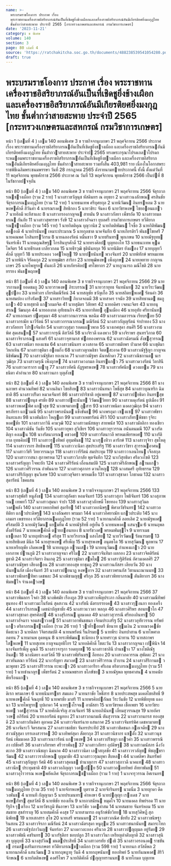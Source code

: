 ```yaml
---
name: >-
  พระบรมราชโองการ ประกาศ เรื่อง
  พระราชทานเครื่องราชอิสริยาภรณ์อันเป็นที่เชิดชูยิ่งช้างเผือกและเครื่องราชอิสริยาภรณ์อันมีเกียรติยศยิ่งมงกุฎไทย
  ชั้นต่ำกว่าสายสะพาย ประจำปี 2565 [กระทรวงเกษตรและสหกรณ์ กรมวิชาการเกษตร]
date: '2023-11-21'
category: ข พิเศษ
volume: 140
section: 3
page: 80 เล่มที่ 4
source: 'https://ratchakitcha.soc.go.th/documents/488238539541054280.pdf'
draft: true
---
```


# พระบรมราชโองการ ประกาศ เรื่อง พระราชทานเครื่องราชอิสริยาภรณ์อันเป็นที่เชิดชูยิ่งช้างเผือกและเครื่องราชอิสริยาภรณ์อันมีเกียรติยศยิ่งมงกุฎไทย ชั้นต่ำกว่าสายสะพาย ประจำปี 2565 [กระทรวงเกษตรและสหกรณ์ กรมวิชาการเกษตร]

หน้า 1 (เลมที่ 4 ) เลม 140 ตอนพิเศษ 3 ข ราชกิจจานุเบกษา 21 พฤศจิกายน 2566 ประกาศ เรื่อง พระราชทานเครื่องราชอิสริยาภรณอันเป็นที่เชิดชูยิ่งชางเผือก และเครื่องราชอิสริยาภรณอันมีเกียรติยศยิ่งมงกุฎไทย ชั้นต่ํากวาสายสะพาย ประจําป 2565 ทรงพระกรุณาโปรดเกลาโปรดกระหมอมพระราชทานเครื่องราชอิสริยาภรณอันเป็นที่เชิดชูยิ่งชางเผือก และเครื่องราชอิสริยาภรณอันมีเกียรติยศยิ่งมงกุฎไทย ชั้นต่ํากวาสายสะพาย รวมทั้งสิ้น 403,981 ราย เนื่องในโอกาสพระราชพิธีเฉลิมพระชนมพรรษา วันที่ 28 กรกฎาคม 2565 ดังรายนามทายประกาศนี้ ทั้งนี้ ตั้งแต่วันที่ 11 พฤศจิกายน พุทธศักราช 2566 ประกาศ ณ วันที่ 13 พฤศจิกายน พุทธศักราช 2566 เป็นปที่ 8 ในรัชกาลปจจุบัน

หน้า 80 (เลมที่ 4 ) เลม 140 ตอนพิเศษ 3 ข ราชกิจจานุเบกษา 21 พฤศจิกายน 2566 จัตุรถาภรณชางเผือก (รวม 2 ราย) 1 นางสาวขวัญนุช หัสดินทร ณ อยุธยา 2 นางสาวนงลักษณ ศรสินชัย จัตุรถาภรณมงกุฎไทย (รวม 12 ราย) 1 นายธนเทพ ศรีบุศยกุล 2 นายนิวัฒน อินทรหอม 3 นายพงษศักดิ์ สีวันคํา 4 นายรณรงค สิทธิกอง 5 นายวชิระ จันคง 6 นายวัชรพงษ ไชยออนแกว 7 นายฮิลมี หะยีสาและ 8 นางสาวกรองกาญจน สายมัน 9 นางสาวกัลยา เพ็ชรถัด 10 นางสาวยมลธรณ กันภัย 11 นางสาวสุพรรษา รังษี 12 นางสาวอัจฉรา ยุบลศรี กรมวิชาการเกษตร ทวีติยาภรณชางเผือก (รวม 145 ราย) 1 นายกิตติคุณ บุญวานิช 2 นายกิตติพัฒน ใจซื่อ 3 นายกิติพัฒน คลองดี 4 นายกิรนันท เหมาะประมาณ 5 นายกุลชาต นาคจันทึก 6 นายเกียรติรวี พันธไชยศรี 7 นายคณพศ โกสินทรวิกรม 8 นายฉลองรัตน์ หมื่นขวา 9 นายชรินทร พุกเกษม 10 นายณัฐยุทธ จันทร์เพ็ง 11 นายตฤณสิษฐ ไกรสินบุรศักดิ์ 12 นายทรงศิลป บุญทองโท 13 นายธนะเทพ พุมไพจิตร 14 นายธีรเดช เกลียวกลม 15 นายธีรวุฒิ ชุตินันทกุล 16 นายนิมิตร ยังผอง 17 นายบุญทวีศักดิ์ บุญทวี 18 นายประคอง วงศใหญ 19 นายปยนันท พวงจันทร์ 20 นายพิทักษ์ พรหมเทพ 21 นายพินิจ จิรัคคกุล 22 นายพุฒิธร สาริกา 23 นายพุฒิพงษ เพ็งฤกษ 24 นายเพทาย กาญจนเกษร 25 นายไพฑูรย คันตะลี 26 นายภัทรศิลป ศรไชยากร 27 นายภูวนารถ มณีโชติ 28 นายยรรยง พันธพฤกษ

หน้า 81 (เลมที่ 4 ) เลม 140 ตอนพิเศษ 3 ข ราชกิจจานุเบกษา 21 พฤศจิกายน 2566 29 นายวรกานต ยอดชมภู 30 นายวราพงษ ภิระบรรณ 31 นายวรายุทธ จันทนันท 32 นายวีระวัฒน ดูปอง 33 นายศิวกร เกียรติมณีรัตน์ 34 นายสญชัย ขวัญเกื้อ 35 นายสถิตยพงศ รัตนคํา 36 นายสมปอง เกริงรัมย 37 นายสราวิทย ภิบาลจอมมี 38 นายสาคร รจนัย 39 นายสิทธานต ชมภูแกว 40 นายสุชาติ แกวกมลจิต 41 นายสุมิตร วิลัยพร 42 นายอดิศร เจตนะจิตร 43 นายอนุสรณ วัฒนกุล 44 นายอลงกต อุทัยธนกิจ 45 นายอาทิตย อุนเมือง 46 นายอุทัย ศรีทานันท 47 นายเอกนคร ปดทุมมา 48 นางสาวกนกวรรณ พลฉิม 49 นางสาวกมลวรรณ เรียบรอย 50 นางสาวกรณัท นาวีรัตน์ 51 นางสาวกรรณาภรณ มณีรัตน์ 52 นางสาวกัญญรัตน์ จําปาทอง 53 นางสาวกัลยกร โปรงจันทึก 54 นางสาวกุสุมา รอดแผวพาล 55 นางเกศสุดา สนศิริ 56 นางสาวงามพิศ สุดเสนห 57 นางสาวจารุณี ติสวัสดิ์ 58 นางจิรวดี แดงพวง 59 นางจิราพร สุนทรวิภาต 60 นางสาวจิราภรณ แสงศรี 61 นางสาวจุฑามาส ฟกทองพรรณ 62 นางสาวฉัตรมณี สังขสุวรรณ 63 นางสาวชนิตา ทองแซม 64 นางสาวชนินทร ดวงสอาด 65 นางสาวชมัยพร บัวมาศ 66 นางชุติมา วิหกเหิน 67 นางสาวชุติมา ออมกิ่ง 68 นางสาวญาณธิชา จิตตสะอาด 69 นางสาวณัฐฐิญา กาญจนนิธิพัฒน 70 นางสาวณัฐธิดา ทองนาค 71 นางสาวณัฐพร ฉันทศักดา 72 นางสาวณิชกานต นเรวุฒิกุล 73 นางสาวดรุณี เพ็งฤกษ 74 นางสาวดวงกมล อินทรแกว 75 นางสาวดวงรัตน์ วิลาสินี 76 นางสาวดารากร เผาชู 77 นางสาวทัศนี อัฏฐพรพงษ 78 นางสาวทัศนีย ดวงแยม 79 นางธนิตา ค่ําอํานวย 80 นางสาวนภา บุญสังข

หน้า 82 (เลมที่ 4 ) เลม 140 ตอนพิเศษ 3 ข ราชกิจจานุเบกษา 21 พฤศจิกายน 2566 81 นางนภาพร คํานวณทิพย์ 82 นางนลินา ไชยสิงห 83 นางสาวนันทนา โพธิ์สุข 84 นางสาวบุณฑริก ฉิมชาติ 85 นางสาวปรีดา หมวดจันทร์ 86 นางสาวปาริชาติ อยู่แพทย 87 นางสาวปยธิดา อินทรสุข 88 นางสาวปยนุช ศรชัย 89 นางสาวปยะนันท วิวัฒนวิทยา 90 นางสาวผดุงรัตน์ ธูปเมือง 91 นางสาวพงศพิศ แกวสุข 92 นางพจมาลย ภูสาร 93 นางสาวพนิดา มงคลวุฒิกุล 94 นางสาวพรภัทรา แกวมณี 95 นางสาวพรอนันต แข็งขันธ 96 นางพรอุมา เซงแซ 97 นางสาวพัชรา อินทะแสง 98 นางพันธิภา ใหญผา 99 นางสาวเพชรรัตน์ ศิริวิ 100 นางสาวภัทรพิชชา รุจิระพงศชัย 101 นางสาวภาวินี คามวุฒิ 102 นางสาวมนัสชญา สายพนัส 103 นางสาวมัลลิกา ทองเขียว 104 นางสาวมิชัน วันชัย 105 นางสาวยุพา สุวิเชียร 106 นางสาวยุรวรรณ อนันตนมณี 107 นางรัตติญา คงเมน 108 นางรัตนาภรณ คชวงศ 109 นางสาวรัตนาวลี พรหมเพียรพงศ 110 นางรัติกาล ยุทธศิลป 111 นางสาวรุงทิพย์ อุทุมพันธ 112 นางรุงทิวา ดารักษ์ 113 นางสาวรุจิรา สุขโหตุ 114 นางสาววรกร สิทธิพงษ 115 นางสาววะนิดา สุขประเสริฐ 116 นางสาววัชรา สุวรรณอาศน 117 นางสาววัชรี วิทยวรรณกุล 118 นางสาววารีรัตน์ สมประทุม 119 นางสาววาเลนไทน เจือสกุล 120 นางสาววาสนา สุภาพรหม 121 นางสาววิภาลัย พุตจันทึก 122 นางวิสุทธิดา ศรีดวงโชติ 123 นางสาวศรัญญา ใจพะยัก 124 นางสาวศิริรัตน์ เถื่อนสมบัติ 125 นางสาวศิริลักษณ ลานแกว 126 นางสาวศิริวรรณ อําพันฉาย 127 นางสาวศุภากร ดวนใหญ 128 นางสมศรี อุทัยธรรม 129 นางสาวสิริกัญญา ขุนวิเศษ 130 นางสาวสุจิตรา พรหมเชื้อ 131 นางสาวสุชาดา โภชาดม 132 นางสาวสุดารัตน์ โชคแสน

หน้า 83 (เลมที่ 4 ) เลม 140 ตอนพิเศษ 3 ข ราชกิจจานุเบกษา 21 พฤศจิกายน 2566 133 นางสาวสุพัตรี หนูสังข 134 นางสาวสุภัคชา หอมจันทร์ 135 นางสาวสุภา โพธิจันทร์ 136 นางสุภาพรณ เทพทวี 137 นางสาวสุมนา จําปา 138 นางสาวสุวลักษมิ์ ไชยทอง 139 นางสาวสุวิมล วงศพลัง 140 นางสาวหยกทิพย์ สุดารีย 141 นางสาวอกนิษฐ พิศาลวัชรินทร 142 นางสาวอทิติยา แกวประดิษฐ 143 นางอัณศยา พรมมา 144 นางสาวอิศยาณัท แกวประดับ 145 นางเอมอร เพชรทอง ทวีติยาภรณมงกุฎไทย (รวม 52 ราย) 1 นายกนกศักดิ์ ลอยเลิศ 2 นายณัฐพงศ ศรีสมบัติ 3 นายณัฐวัฒน แยมยิ้ม 4 นายณัฐสิทธิ์ อยู่เย็น 5 นายธนพงค แสนจุม 6 นายนฤพล ตั้งตรีรัตน์ 7 นายพงษศักดิ์ ตายกอนทอง 8 นายรัชวงศ พรหมพันธุใจ 9 นายราเมธ แซเหลา 10 นายฤทธิรงค ศรีสุข 11 นายวีรกรณ แสงไสย 12 นายวีรวัฒน รัตนารมย 13 นายสิทธิเดช มีนิล 14 นายสุรพงษ ศรีเพ็ญ 15 นายสุรพงษ อนุตธโต 16 นายสุวัฒน พูลพาน 17 นายเหรียญชัย เกิดพงษ 18 นายอนุกูล อวนเสง 19 นายอนุวัฒน กําแพงแกว 20 นายเอกภาพ ปานภูมิ 21 นางสาวกาญจนา ศรีไม 22 นางสาวจันทิมา ผลกอง 23 นางสาวจิตติรัตน์ ชูชาติ 24 นางสาวจิตรา อินเกตุ 25 นางสาวชุติมา สมไม 26 นางสาวฐิติรัตน์ อัศวมงคลศิริ 27 นางสาวณัฐพร เสียงออน 28 นางสาวทองสุข ทาชุมภู 29 นางสาวนภัสสร เลียบวัน 30 นางนันทนภัส เมืองจันทร์ 31 นางสาวปยนาฏ หงษอาจ 32 นางสาวพรนภัส วิชานนะณานนท 33 นางสาวพักตรทิพา เดชพละ 34 นางพิชามญชุ ศรีกุล 35 นางสาวพิทยาภรณ ตันติยากร 36 นางพิมพใจ จํานงควงษ

หน้า 84 (เลมที่ 4 ) เลม 140 ตอนพิเศษ 3 ข ราชกิจจานุเบกษา 21 พฤศจิกายน 2566 37 นางสาวพิมลกร ใจคํา 38 นางพิศมัย เรืองกูล 39 นางสาวเพ็ญประภา กลิ่นมาลัย 40 นางสาวมณีทิพย์ ขุนทอง 41 นางสาวมะโนรัตน์ สุดสงวน 42 นางรัชนี ฉัตรบรรยงค 43 นางสาวรุงนภา ทองเคร็ง 44 นางสาววีรภรณ เดชนําบัญชาชัย 45 นางสาวแววตา พลกุล 46 นางสาวศิริพร สอนทาโก 47 นางสาวสุชาดา สุพรศิลป 48 นางสุรีภรณ มูลมงคล 49 นางสาวสุวรรณี ศรีทองอินทร 50 นางสาวอัจฉรา จอมสงาวงศ 51 นางสาวอาพันธชนก เจียมประเสริฐ 52 นางสาวอุทัยวรรณ ทรัพย์แกว ตริตาภรณชางเผือก (รวม 26 ราย) 1 วาที่รอยตรี ชัยนาท ชุมเงิน 2 นายณรงคชัย หีดชะนา 3 นายดิลก วิจิตรสมบัติ 4 นายนพรัตน์ รื่นภิรมย 5 นายพีระ อินทปาสาน 6 นายไพศาล อดทน 7 นายมานพ อุดหนุน 8 นายระพีพัฒน ชะนีทอง 9 นายศราวุธ นําทาน 10 นายสถาพร ใสพงษ 11 นายสุเทพ กาญจนฤทธิไกร 12 นายอดิศักดิ์ โชตะวัน 13 นางสาวกาญจนา เปพินิจ 14 นางจันทร์เพ็ญ คูณดี 15 นางสาวจารุภา รอดทุกข 16 นางสาวชาลินี ปานชาง 17 นางโชติณัฐ อินตะ 18 นางนิตยา คงสวัสดิ์ 19 นางสาวพัชรินทร ลือทอง 20 นางสาวภควรรณ สุพัตตะ 21 นางสาวยันตณา ทวีรัตน์ 22 นางวรัญยา สมวงศ 23 นางสาวศิริวรรณ บัวบาน 24 นางสาวสิริกานต วมะพุทธา 25 นางสาวสิริวรรณ ยะพะงา 26 นางสาวอารียา ศรีเอม ตริตาภรณมงกุฎไทย (รวม 51 ราย) 1 นายชํานาญร เพ็ชรรัตน์ 2 นายณพชรกร ธไภษัชย 3 นายณัฐพล พุทธศาสน 4 นายดนัย ชัยเรือนแกว

หน้า 85 (เลมที่ 4 ) เลม 140 ตอนพิเศษ 3 ข ราชกิจจานุเบกษา 21 พฤศจิกายน 2566 5 นายดิเรก พรมเกษา 6 นายธนินทรธร สมแตง 7 นายนราชัย โพธิ์สาร 8 นายประสพสุข มงคลไชยสิทธิ์ 9 นายพงษศักดิ์ จิณฤทธิ์ 10 นายพรชัย มาสริ 11 นายพรศิลปกัณธ วีระวันชัย 12 นายพิชัยยุทธ แดงนา 13 นายไพฑูรย บุปผาดา 14 นายรุงโรจน อามัสสา 15 นายวัชรพล เชื้อเพชร 16 นายวัชระพงศ วงศสุวรรณ 17 นายศักดิ์เจริญ สวนจันทร์ 18 นายอภินันท เอี่ยมสุวรรณสุข 19 นายอัครวงษ อภิรัตน์ 20 นายเอกรัตน์ ธนูทอง 21 นางสาวกนกมณี ตันสุวรรณ 22 นางสาวกนกรส ทองสุขดี 23 นางสาวกันติศา ตุลาคม 24 นางสาวจันทร์ฉาย แสนกาศ 25 นางสาวจันทร์พิศ เดชหามาตย 26 นางจันระวี จิตรสมาน 27 นางสาวชลธิชา จันทรประทีป 28 นางสาวชิดชนก กอเจดีย 29 นางสาวณัฐสุดา บรรเลงสวรรค 30 นางทิพย์สุดา สัตยากุล 31 นางสาวนิชากร แซตั้ง 32 นางสาวนุชรัตน์ เพิ่มมงคล 33 นางสาวเนาวรัตน์ แกวพงษ 34 นางสาวปรีชญา แกวคํา 35 นางสาวพรรณิภา เปชัยศรี 36 นางสาวภัทรพร ศรีวราพันธุ 37 นางสาวภัทรา อุปดิษฐ 38 นางสาวมนัสภร ฉิ่งวังตะกอ 39 นางสาววณิชญา ฉิมนาค 40 นางสาววนิดา เลาสกุลชัย 41 นางสาววรวลัญช พิชญธราวัฒน 42 นางสาววราลักษณ บุญมาชัย 43 นางสาววรุณยุพา สืบหลา 44 นางศลิษา สินทรัพย์ 45 นางสาวสุกัญญา รัศมี 46 นางสาวสุคนธ ชํานาญการ 47 นางสาวสุภาวดี นาคแท 48 นางสาวเสาวนีย ประทุมชาติ 49 นางสาวอภิญญา วงศเปย 50 นางสาวออยทิพย์ อัทยาพันธ 51 นางสาวอุไรวรรณ พงษพยัคเลิศ จัตุรถาภรณชางเผือก (รวม 1 ราย) 1 นางจารุวรรณ อิศเรนทร

หน้า 86 (เลมที่ 4 ) เลม 140 ตอนพิเศษ 3 ข ราชกิจจานุเบกษา 21 พฤศจิกายน 2566 จัตุรถาภรณมงกุฎไทย (รวม 35 ราย) 1 นายจักรพงษ บุตราช 2 นายจักรินทร นวมนิ่ม 3 นายญาดา ดีดวงพันธ 4 นายนที กัญญามา 5 นายปรเมนทร คําหงษา 6 นายปญญา เรงเดช 7 นายพงษภัทร สุขสวัสดิ์ 8 นายพิชัย ทองเย็น 9 นายภาสนัยน หมุดใจ 10 นายมงคล ทิพย์รอด 11 นายรัฐกิจ รุงเรือง 12 นายวัชรภูมิ ขันอาษา 13 นายวิชัย วงคคําสม 14 นายสมชาย จันทร์หอม 15 นายสมชาย สุขสําราญ 16 นายสมศักดิ์ คงสุข 17 นายสามารถ อนุรักษ์ชัยวิทย 18 นายสุวิศิษฏิ์ สุภนิพัทธ 19 นายเสกสรร สุโข 20 นายเสรี พรมนนท 21 นางสาวกณิศ ชัยทับ 22 นางสาวขนิษฐา รินสอน 23 นางสาวจิรภา มณีรัตน์ 24 นางสาวฉัตรสุดา หนูอุม 25 นางสาวชนกนันท สมกระโทก 26 นางสาวณัฐปภาวินญ จันทร์ลา 27 นางดาวละออง ศรีนวล 28 นางสาวปญญมล อยู่รัมย 29 นางสาวพัชนี คชรินทร 30 นางรัฐติกร ชอบปลูก 31 นางสาววีนา เหรียญลําดับญาติ 32 นางสาวสุนิสา บุญฤทธิ์ 33 นางสุปวีณ มนตประสิทธิ์ 34 นางสาวอรทัย ปงธิ 35 นางสาวอรอนงค ราชขันธ กรมสงเสริมการเกษตร ทวีติยาภรณชางเผือก (รวม 598 ราย) 1 นายกนก สวัสดิ์พล 2 นายกนกศักดิ์ แสนวัฒน 3 นายกฤษฎายุ วันดี 4 นายกฤษนันท ทองทิพย์ 5 นายกันณพงศ สิริวิจักษณ 6 นายกิตติพงษ คงศรีไพร 7 นายกิติศักดิ์ ปญญาทรานนท 8 นายโกมล บุญเทพ
